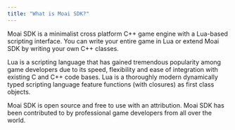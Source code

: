 ```yaml
---
title: "What is Moai SDK?"
---
```


Moai SDK is a minimalist cross platform C++ game engine with a Lua-based scripting interface. You can write your entire game in Lua or extend Moai SDK by writing your own C++ classes.

Lua is a scripting language that has gained tremendous popularity among game developers due to its speed, flexibility and ease of integration with existing C and C++ code bases. Lua is a thoroughly modern dynamically typed scripting language feature functions (with closures) as first class objects.

Moai SDK is open source and free to use with an attribution. Moai SDK has been contributed to by professional game developers from all over the world.

